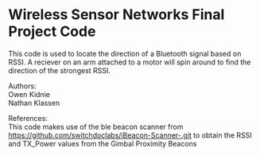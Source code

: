 # Wireless Sensor Networks Final Project Code
This code is used to locate the direction of a Bluetooth signal based on RSSI.  A reciever on an arm attached to a motor will spin around to find the direction of the strongest RSSI.

Authors:  
Owen Kidnie  
Nathan Klassen

References:  
This code makes use of the ble beacon scanner from https://github.com/switchdoclabs/iBeacon-Scanner-.git to obtain the RSSI and TX_Power values from the Gimbal Proximity Beacons
